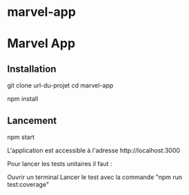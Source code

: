 
# marvel-app


# Marvel App

## Installation

git clone url-du-projet
cd marvel-app

npm install

## Lancement

npm start

L'application est accessible à l'adresse http://localhost:3000

Pour lancer les tests unitaires il faut :

Ouvrir un terminal 
Lancer le test avec la commande "npm run test:coverage"

